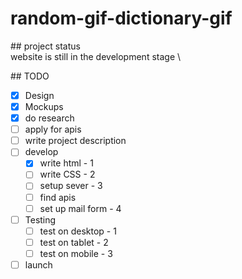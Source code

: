 # random-gif-dictionary-gif




\## project status <br>
 website is still in the development stage \



\## TODO

- [x] Design
- [x] Mockups
- [x] do research
- [ ] apply for apis
- [ ] write project description
- [ ] develop
   - [x] write html - 1
   - [ ] write CSS - 2
   - [ ] setup sever - 3
   - [ ] find apis
   - [ ] set up mail form - 4
- [ ] Testing
    - [ ] test on desktop - 1
    - [ ] test on tablet  - 2
    - [ ] test on mobile  - 3
- [ ] launch

